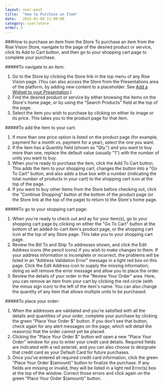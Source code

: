 ```yaml
---
layout: user-post
title:  "How to Purchase an Item"
date:   2015-01-08 11:00:00
category: user/store
order: 2
---
```

###How to purchase an item from the Store
To purchase an item from the Rise Vision Store, navigate to the page of the desired product or service, click its Add to Cart button, and then go to your shopping cart page to complete your purchase.

#####To navigate to an item:

1. Go to the Store by clicking the Store link in the top menu of any Rise Vision page.  (You can also access the Store from the Presentations area of the platform, by adding new content to a placeholder. See [Add a Widget to your Presentation](http://help.risevision.com/#/user/content/add-a-widget-to-a-presentation).)
2. Find the desired product or service by either browsing the items on the Store's home page, or by using the "Search Products" field at the top of the page. 
3. Select the item you wish to purchase by clicking on either its image or its price. This takes you to the product page for that item.


#####To add the item to your cart:

1. If more than one price option is listed on the product page (for example, payment for a month vs. payment for a year), select the one you want. 
2. If the item has a Quantity field (shown as "Qty.") and you want to buy more than one, replace the default value (usually "1") with the number of units you want to buy.
3. When you're ready to purchase the item, click the Add To Cart button. This adds the item to your shopping cart, changes the button into a "Go To Cart" button, and also adds a blue box with a number (indicating the total number of products in your cart) to the shopping cart icon at the top of the page.
4. If you want to buy other items from the Store before checking out, click the "Continue Shopping" button at the bottom of the product page (or the Store link at the top of the page) to return to the Store's home page.

#####To go to your shopping cart page:

1. When you're ready to check out and ay for your item(s), go to your shopping cart page by clicking on either the "Go To Cart" button at the bottom of an added-to-cart item's product page, or the shopping cart icon at the top of any Store page.  This take you to your shopping cart page.
2. Review the Bill To and Ship To addresses shown, and click the Edit Address icons (the pencil icons) if you wish to make changes to them.  If your address information is incomplete or incorrect, the problems will be listed in an "Address Validation Error" message in a light red box on this page. Click the Edit Address icon to supply the missing information; doing so will remove the error message and allow you to place the order.
3. Review the details of your order in the "Review Your Order" area. Here, you can remove an item from your cart by clicking the red circle (with the minus sign icon) to the left of the item's name.  You can also change the quantity of any item that allows multiple units to be purchased.

#####To place your order:

1. When the addresses are validated and you're satisfied with all the details and quantities of your order, complete your purchase by clicking the green "Place Your Order $" button. If you don't see that button, check again for any alert messages on the page, which will detail the reason(s) that the order cannot yet be placed.
2. Clicking the "Place Your Order $" button will open a new "Place Your Order" window for you to enter your credit card details. Required fields are indicated with a red asterisk, and you can also choose to designate that credit card as your Default Card for future purchases.  
3. Once you've entered all required credit card information, click the green "Place Your Order $(amount)" button to finalize the purchase. If any fields are missing or invalid, they will be listed in a light red Error(s) box at the top of the window. Correct those errors and click again on the green "Place Your Order $(amount)" button.